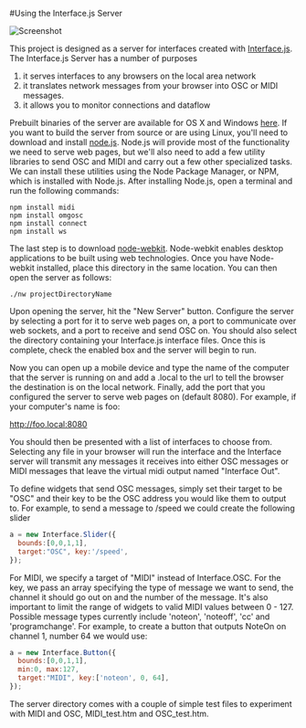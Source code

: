 #Using the Interface.js Server

![Screenshot](https://raw.github.com/charlieroberts/interface.server/screenshots/server_screenshot.png) 

This project is designed as a server for interfaces created with [Interface.js][interfacejs]. The Interface.js Server has a number of purposes
  1) it serves interfaces to any browsers on the local area network
  2) it translates network messages from your browser into OSC or MIDI messages.
  3) it allows you to monitor connections and dataflow
  
Prebuilt binaries of the server are available for OS X and Windows [here][binaries]. If you want to build the server from source or are using Linux, you'll need to download and install [node.js][nodejs]. Node.js will provide most of the functionality we need to serve web pages, but we'll also need to add a few utility libraries to send OSC and MIDI and carry out a few other specialized tasks. We can install these utilities using the Node Package Manager, or NPM, which is installed with Node.js. After installing Node.js, open a terminal and run the following commands:

```
npm install midi
npm install omgosc
npm install connect
npm install ws
```

The last step is to download [node-webkit][node-webkit]. Node-webkit enables desktop applications to be built using web technologies. Once you have Node-webkit installed, place this directory in the same location. You can then open the server as follows:

```
./nw projectDirectoryName
```

Upon opening the server, hit the "New Server" button. Configure the server by selecting a port for it to serve web pages on, a port to communicate over web sockets, and a port to receive and send OSC on. You should also select the directory containing your Interface.js interface files. Once this is complete, check the enabled box and the server will begin to run.

Now you can open up a mobile device and type the name of the computer that the server is running on and add a .local to the url to tell the browser the destination is on the local network. Finally, add the port that you configured the server to serve web pages on (default 8080). For example, if your computer's name is foo:

http://foo.local:8080

You should then be presented with a list of interfaces to choose from. Selecting any file in your browser will run the interface and the Interface server will transmit any messages it receives into either OSC messages or MIDI messages that leave the virtual midi output named "Interface Out".

To define widgets that send OSC messages, simply set their target to be "OSC" and their key to be the OSC address you would like them to output to. For example, to send a message to /speed we could create the following slider

```javascript
a = new Interface.Slider({
  bounds:[0,0,1,1],
  target:"OSC", key:'/speed',
});
```

For MIDI, we specify a target of "MIDI" instead of Interface.OSC. For the key, we pass an array specifying the type of message we want to send, the channel it should go out on and the number of the message. It's also important to limit the range of widgets to valid MIDI values between 0 - 127. Possible message types currently include 'noteon', 'noteoff', 'cc' and 'programchange'. For example, to create a button that outputs NoteOn on channel 1, number 64 we would use:

```javascript
a = new Interface.Button({
  bounds:[0,0,1,1],
  min:0, max:127,
  target:"MIDI", key:['noteon', 0, 64],
});
```

The server directory comes with a couple of simple test files to experiment with MIDI and OSC, MIDI_test.htm and OSC_test.htm.

[nodejs]:http://nodejs.org
[npm]:http://nodejs.org/download/
[node-webkit]:https://github.com/rogerwang/node-webkit
[interfacejs]:https://github.com/charlieroberts/interface.js
[binaries]:http://www.charlie-roberts.com/interface/build

